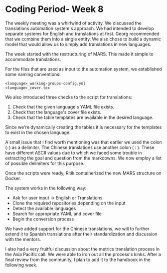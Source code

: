 # Coding Period- Week 8

The weekly meeting was a whirlwind of activity. We discussed the translations automation system's approach. We had intended to develop separate systems for English and translations at first. Georg recommended that we combine them into a single entity. We also chose to build a dynamic model that would allow us to simply add translations in new languages.

The week started with the restructuring of MARS. This made it simple to accommodate translations.

For the files that are used as input to the automation system, we established some naming conventions:

```
<language>_working-groups-config.yml
<language>_cover.tex
```

We also introduced three checks to the script for translations:

1. Check that the given language's YAML file exists.
2. Check that the language's cover file exists.
3. Check that the table templates are available in the desired language.

Since we're dynamically creating the tables it is necessary for the templates to exist in the chosen language.

A small issue that I find worth mentioning was that earlier we used the colon (`:`) as a delimiter. The Chinese translations use another colon (`：`). These have different ASCII values due to which we faced some trouble in extracting the goal and question from the markdowns. We now employ a list of possible delimiters for this purpose.

Once the scripts were ready, Ritik containerized the new MARS structure on Docker.

The system works in the following way:

- Ask for user input -> English or Translations
- Clone the required repositories depending on the input
- Detect the available languages
- Search for appropriate YAML and cover file
- Begin the conversion process

We have added support for the Chinese translations, we will to further extend it to Spanish translations after their standardization and discussion with the mentors.

I also had a very fruitful discussion about the metrics translation process in the Asia Pacific call. We were able to iron out all the process's kinks. After a final review from the community, I plan to add it to the handbook in the following week.
